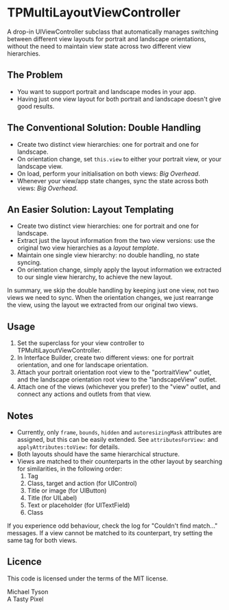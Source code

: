 TPMultiLayoutViewController
===========================

A drop-in UIViewController subclass that automatically manages switching between different view layouts
for portrait and landscape orientations, without the need to maintain view state across two different
view hierarchies.

## The Problem

 - You want to support portrait and landscape modes in your app.
 - Having just one view layout for both portrait and landscape doesn't give good results.

## The Conventional Solution: Double Handling

 - Create two distinct view hierarchies: one for portrait and one for landscape.
 - On orientation change, set `this.view` to either your portrait view, or your landscape view.
 - On load, perform your initialisation on both views: *Big Overhead*.
 - Whenever your view/app state changes, sync the state across both views: *Big Overhead*.

## An Easier Solution: Layout Templating

 - Create two distinct view hierarchies: one for portrait and one for landscape.
 - Extract just the layout information from the two view versions: use the original two view hierarchies as a *layout template*.
 - Maintain one single view hierarchy: no double handling, no state syncing.
 - On orientation change, simply apply the layout information we extracted to our single view hierarchy, to achieve the new layout.
 
In summary, we skip the double handling by keeping just one view, not two views we need to sync.  When the orientation changes, we just
rearrange the view, using the layout we extracted from our original two views.
 
## Usage

 1. Set the superclass for your view controller to TPMultiLayoutViewController.
 2. In Interface Builder, create two different views: one for portrait orientation, and one for landscape orientation.
 3. Attach your portrait orientation root view to the "portraitView" outlet, and the landscape orientation root view
    to the "landscapeView" outlet.
 4. Attach one of the views (whichever you prefer) to the "view" outlet, and connect
    any actions and outlets from that view.

## Notes

 - Currently, only `frame`, `bounds`, `hidden` and `autoresizingMask` attributes are assigned, but this can be easily extended.  See `attributesForView:` and `applyAttributes:toView:` for details.
 - Both layouts should have the same hierarchical structure.
 - Views are matched to their counterparts in the other layout by searching for similarities, in the following order:
    1. Tag
    2. Class, target and action (for UIControl)
    3. Title or image (for UIButton)
    4. Title (for UILabel)
    5. Text or placeholder (for UITextField)
    6. Class
    
  If you experience odd behaviour, check the log for "Couldn't find match..." messages.  If a view cannot be matched to its counterpart, try setting the same tag for both views.

## Licence

This code is licensed under the terms of the MIT license.

Michael Tyson  
A Tasty Pixel